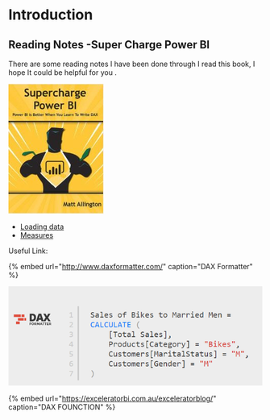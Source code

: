 # Introduction

## Reading Notes -Super Charge Power BI

There are some reading notes I have been done through I read this book, I hope It could be helpful for you .

![](.gitbook/assets/image%20%2831%29.png)

* [Loading data ](https://ladywinter.gitbook.io/superchargepowerbi/loading-data)
* [Measures](https://ladywinter.gitbook.io/superchargepowerbi/measures)

Useful Link:

{% embed url="http://www.daxformatter.com/" caption="DAX Formatter" %}

![](.gitbook/assets/image%20%288%29.png)



{% embed url="https://exceleratorbi.com.au/exceleratorblog/" caption="DAX FOUNCTION" %}







